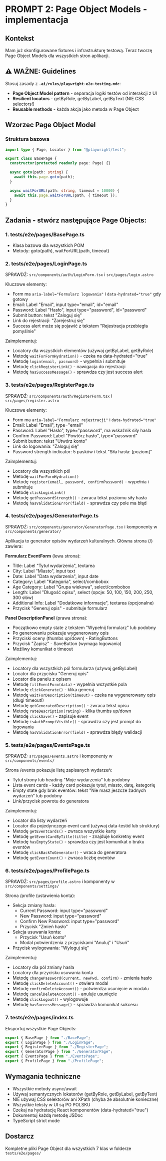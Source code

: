 # PROMPT 2: Page Object Models - implementacja

## Kontekst

Mam już skonfigurowane fixtures i infrastrukturę testową. Teraz tworzę Page Object Models dla wszystkich stron aplikacji.

## ⚠️ WAŻNE: Guidelines

Stosuj zasady z **`.ai/rules/playwright-e2e-testing.mdc`**:

- **Page Object Model pattern** - separacja logiki testów od interakcji z UI
- **Resilient locators** - getByRole, getByLabel, getByText (NIE CSS selectors!)
- **Reusable methods** - każda akcja jako metoda w Page Object

## Wzorzec Page Object Model

### Struktura bazowa

```typescript
import type { Page, Locator } from "@playwright/test";

export class BasePage {
  constructor(protected readonly page: Page) {}

  async goto(path: string) {
    await this.page.goto(path);
  }

  async waitForURL(path: string, timeout = 10000) {
    await this.page.waitForURL(path, { timeout });
  }
}
```

## Zadania - stwórz następujące Page Objects:

### 1. tests/e2e/pages/BasePage.ts

- Klasa bazowa dla wszystkich POM
- Metody: goto(path), waitForURL(path, timeout)

### 2. tests/e2e/pages/LoginPage.ts

SPRAWDŹ: `src/components/auth/LoginForm.tsx` i `src/pages/login.astro`

Kluczowe elementy:

- Form ma `aria-label="Formularz logowania"` i `data-hydrated="true"` gdy gotowy
- Email: Label "Email", input type="email", id="email"
- Password: Label "Hasło", input type="password", id="password"
- Submit button: tekst "Zaloguj się"
- Link do rejestracji: "Zarejestruj się"
- Success alert może się pojawić z tekstem "Rejestracja przebiegła pomyślnie"

Zaimplementuj:

- Locatory dla wszystkich elementów (używaj getByLabel, getByRole)
- Metodę `waitForFormHydration()` - czeka na data-hydrated="true"
- Metodę `login(email, password)` - wypełnia i submituje
- Metodę `clickRegisterLink()` - nawigacja do rejestracji
- Metodę `hasSuccessMessage()` - sprawdza czy jest success alert

### 3. tests/e2e/pages/RegisterPage.ts

SPRAWDŹ: `src/components/auth/RegisterForm.tsx` i `src/pages/register.astro`

Kluczowe elementy:

- Form ma `aria-label="Formularz rejestracji"` i `data-hydrated="true"`
- Email: Label "Email", type="email"
- Password: Label "Hasło", type="password", ma wskaźnik siły hasła
- Confirm Password: Label "Powtórz hasło", type="password"
- Submit button: tekst "Utwórz konto"
- Link do logowania: "Zaloguj się"
- Password strength indicator: 5 pasków i tekst "Siła hasła: [poziom]"

Zaimplementuj:

- Locatory dla wszystkich pól
- Metodę `waitForFormHydration()`
- Metodę `register(email, password, confirmPassword)` - wypełnia i submituje
- Metodę `clickLoginLink()`
- Metodę `getPasswordStrength()` - zwraca tekst poziomu siły hasła
- Metodę `hasValidationError(field)` - sprawdza czy pole ma błąd

### 4. tests/e2e/pages/GeneratorPage.ts

SPRAWDŹ: `src/components/generator/GeneratorPage.tsx` i komponenty w `src/components/generator/`

Aplikacja to generator opisów wydarzeń kulturalnych. Główna strona (/) zawiera:

**Formularz EventForm** (lewa strona):

- Title: Label "Tytuł wydarzenia", textarea
- City: Label "Miasto", input text
- Date: Label "Data wydarzenia", input date
- Category: Label "Kategoria", select/combobox
- Age Category: Label "Grupa wiekowa", select/combobox
- Length: Label "Długość opisu", select (opcje: 50, 100, 150, 200, 250, 300 słów)
- Additional Info: Label "Dodatkowe informacje", textarea (opcjonalne)
- Przycisk "Generuj opis" - submituje formularz

**Panel DescriptionPanel** (prawa strona):

- Początkowo empty state z tekstem "Wypełnij formularz" lub podobny
- Po generowaniu pokazuje wygenerowany opis
- Przyciski oceny (thumbs up/down) - RatingButtons
- Przycisk "Zapisz" - SaveButton (wymaga logowania)
- Możliwy komunikat o timeout

Zaimplementuj:

- Locatory dla wszystkich pól formularza (używaj getByLabel)
- Locator dla przycisku "Generuj opis"
- Locator dla panelu z opisem
- Metodę `fillEventForm(data)` - wypełnia wszystkie pola
- Metodę `clickGenerate()` - klika generuj
- Metodę `waitForDescription(timeout)` - czeka na wygenerowany opis (długi timeout!)
- Metodę `getGeneratedDescription()` - zwraca tekst opisu
- Metodę `rateDescription(rating)` - klika thumbs up/down
- Metodę `clickSave()` - zapisuje event
- Metodę `isAuthPromptVisible()` - sprawdza czy jest prompt do logowania
- Metodę `hasValidationError(field)` - sprawdza błędy walidacji

### 5. tests/e2e/pages/EventsPage.ts

SPRAWDŹ: `src/pages/events.astro` i komponenty w `src/components/events/`

Strona /events pokazuje listę zapisanych wydarzeń:

- Tytuł strony lub heading "Moje wydarzenia" lub podobny
- Lista event cards - każdy card pokazuje tytuł, miasto, datę, kategorię
- Empty state gdy brak eventów: tekst "Nie masz jeszcze żadnych wydarzeń" lub podobny
- Link/przycisk powrotu do generatora

Zaimplementuj:

- Locator dla listy wydarzeń
- Locator dla pojedynczego event card (używaj data-testid lub struktury)
- Metodę `getEventCards()` - zwraca wszystkie karty
- Metodę `getEventCardByTitle(title)` - znajduje konkretny event
- Metodę `hasEmptyState()` - sprawdza czy jest komunikat o braku eventów
- Metodę `clickBackToGenerator()` - wraca do generatora
- Metodę `getEventCount()` - zwraca liczbę eventów

### 6. tests/e2e/pages/ProfilePage.ts

SPRAWDŹ: `src/pages/profile.astro` i komponenty w `src/components/settings/`

Strona /profile (ustawienia konta):

- Sekcja zmiany hasła:
  - Current Password: input type="password"
  - New Password: input type="password"
  - Confirm New Password: input type="password"
  - Przycisk "Zmień hasło"
- Sekcja usuwania konta:
  - Przycisk "Usuń konto"
  - Modal potwierdzenia z przyciskami "Anuluj" i "Usuń"
- Przycisk wylogowania: "Wyloguj się"

Zaimplementuj:

- Locatory dla pól zmiany hasła
- Locatory dla przycisku usuwania konta
- Metodę `changePassword(current, newPwd, confirm)` - zmienia hasło
- Metodę `clickDeleteAccount()` - otwiera modal
- Metodę `confirmDeleteAccount()` - potwierdza usunięcie w modalu
- Metodę `cancelDeleteAccount()` - anuluje usunięcie
- Metodę `clickLogout()` - wylogowuje
- Metodę `hasSuccessMessage()` - sprawdza komunikat sukcesu

### 7. tests/e2e/pages/index.ts

Eksportuj wszystkie Page Objects:

```typescript
export { BasePage } from "./BasePage";
export { LoginPage } from "./LoginPage";
export { RegisterPage } from "./RegisterPage";
export { GeneratorPage } from "./GeneratorPage";
export { EventsPage } from "./EventsPage";
export { ProfilePage } from "./ProfilePage";
```

## Wymagania techniczne

- Wszystkie metody async/await
- Używaj semantycznych lokatorów (getByRole, getByLabel, getByText)
- NIE używaj CSS selektorów ani XPath (chyba że absolutnie konieczne)
- Wszystkie teksty w UI są PO POLSKU
- Czekaj na hydratację React komponentów (data-hydrated="true")
- Dokumentuj każdą metodę JSDoc
- TypeScript strict mode

## Dostarcz

Kompletne pliki Page Object dla wszystkich 7 klas w folderze `tests/e2e/pages/`
